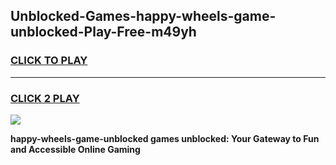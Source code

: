 
## Unblocked-Games-happy-wheels-game-unblocked-Play-Free-m49yh
<h3>
<a href="https://premium76.site?title=happy-wheels-game-unblocked&ref=15A">CLICK TO PLAY</a></h3>
<hr>

<h3>
<a href="https://premium76.site?title=happy-wheels-game-unblocked&ref=15A">CLICK 2 PLAY</a>
  
</h3>

<a href="https://premium76.site?title=happy-wheels-game-unblocked&ref=15A"><img src="https://clearcache.store/games.png"></a>


**happy-wheels-game-unblocked games unblocked: Your Gateway to Fun and Accessible Online Gaming**
